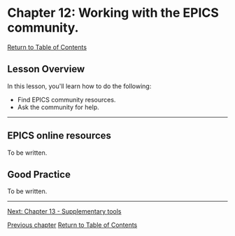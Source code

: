 # Chapter 12: Working with the EPICS community.

[Return to Table of Contents](README.md)

## Lesson Overview

In this lesson, you'll learn how to do the following:

* Find EPICS community resources.
* Ask the community for help.

---

## EPICS online resources

To be written.

## Good Practice

To be written.

<!-- fairly important part to guide collaborators; should include PV naming -->


---

[Next: Chapter 13 - Supplementary tools](chapter13.md)

[Previous chapter](chapter11.md)
[Return to Table of Contents](README.md)
